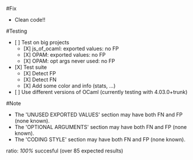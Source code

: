 #Fix
- Clean code!!


#Testing
- \[ \] Test on big projects
	+ \[X\] js_of_ocaml: exported values: no FP
	+ \[X\] OPAM: exported values: no FP
	+ \[X\] OPAM: opt args never used: no FP
- \[X\] Test suite
	+ \[X\] Detect FP
	+ \[X\] Detect FN
	+ \[X\] Add some color and info (stats, ...)
- \[ \] Use different versions of OCaml (currently testing with 4.03.0+trunk)


#Note
- The 'UNUSED EXPORTED VALUES' section may have both FN and FP (none known).
- The 'OPTIONAL ARGUMENTS' section may have both FN and FP (none known).
- The 'CODING STYLE' section may have both FN and FP (none known).

ratio: *100%* succesful (over 85 expected results)
